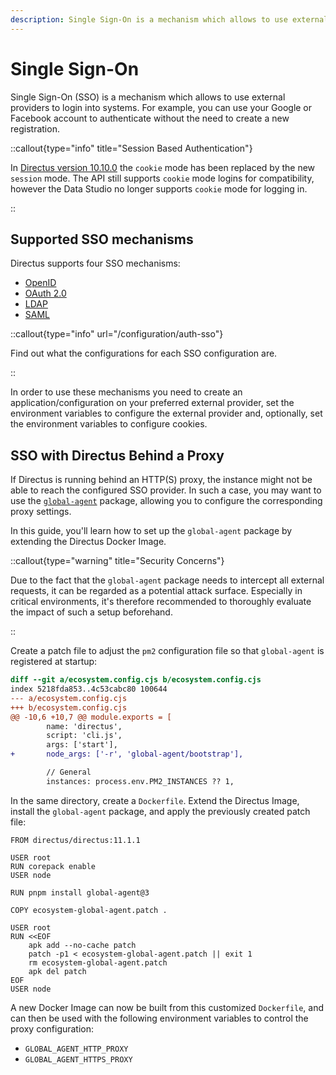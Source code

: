 ```yaml
---
description: Single Sign-On is a mechanism which allows to use external providers to login into systems.
---
```


# Single Sign-On

Single Sign-On (SSO) is a mechanism which allows to use external providers to login into systems. For example, you can use
your Google or Facebook account to authenticate without the need to create a new registration.

::callout{type="info" title="Session Based Authentication"}

In [Directus version 10.10.0](/releases/breaking-changes) the `cookie` mode has
been replaced by the new `session` mode. The API still supports `cookie` mode logins for compatibility, however the Data
Studio no longer supports `cookie` mode for logging in.

::

## Supported SSO mechanisms

Directus supports four SSO mechanisms:

- [OpenID](https://openid.net/specs/openid-connect-core-1_0.html)
- [OAuth 2.0](https://www.ietf.org/rfc/rfc6750.txt)
- [LDAP](https://datatracker.ietf.org/doc/html/rfc4511)
- [SAML](https://datatracker.ietf.org/doc/html/rfc7522)

::callout{type="info" url="/configuration/auth-sso"}

Find out what the configurations for each SSO configuration are.

::

In order to use these mechanisms you need to create an application/configuration on your preferred external provider, set the environment variables to configure the external provider and, optionally, set the environment variables to configure cookies.

## SSO with Directus Behind a Proxy

If Directus is running behind an HTTP(S) proxy, the instance might not be able to reach the configured SSO provider. In
such a case, you may want to use the [`global-agent`](https://www.npmjs.com/package/global-agent) package, allowing you
to configure the corresponding proxy settings.

In this guide, you'll learn how to set up the `global-agent` package by extending the Directus Docker Image.

::callout{type="warning" title="Security Concerns"}

Due to the fact that the `global-agent` package needs to intercept all external requests, it can be regarded as a
potential attack surface. Especially in critical environments, it's therefore recommended to thoroughly evaluate the
impact of such a setup beforehand.

::

Create a patch file to adjust the `pm2` configuration file so that `global-agent` is registered at startup:

```diff [ecosystem-global-agent.patch]
diff --git a/ecosystem.config.cjs b/ecosystem.config.cjs
index 5218fda853..4c53cabc80 100644
--- a/ecosystem.config.cjs
+++ b/ecosystem.config.cjs
@@ -10,6 +10,7 @@ module.exports = [
 		name: 'directus',
 		script: 'cli.js',
 		args: ['start'],
+		node_args: ['-r', 'global-agent/bootstrap'],

 		// General
 		instances: process.env.PM2_INSTANCES ?? 1,
```

In the same directory, create a `Dockerfile`. Extend the Directus Image, install the
`global-agent` package, and apply the previously created patch file:

```Dockerfile-vue [Dockerfile]
FROM directus/directus:11.1.1

USER root
RUN corepack enable
USER node

RUN pnpm install global-agent@3

COPY ecosystem-global-agent.patch .

USER root
RUN <<EOF
	apk add --no-cache patch
	patch -p1 < ecosystem-global-agent.patch || exit 1
	rm ecosystem-global-agent.patch
	apk del patch
EOF
USER node
```

A new Docker Image can now be built from this customized `Dockerfile`, and can then be used with the following
environment variables to control the proxy configuration:

- `GLOBAL_AGENT_HTTP_PROXY`
- `GLOBAL_AGENT_HTTPS_PROXY`
